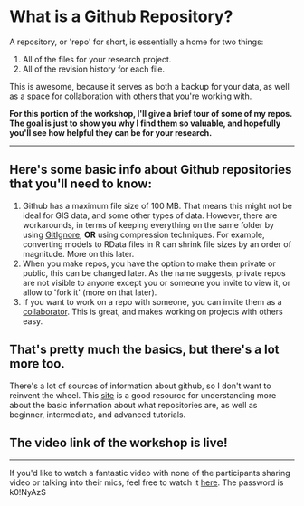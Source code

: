# What is a Github Repository?
A repository, or 'repo' for short, is essentially a home for two things: 
1) All of the files for your research project.
2) All of the revision history for each file.

This is awesome, because it serves as both a backup for your data, as well as a space for collaboration with others that you're working with.

**For this portion of the workshop, I'll give a brief tour of some of my repos. The goal is just to show you why I find them so valuable, and hopefully you'll see how helpful they can be for your research.**

---

## Here's some basic info about Github repositories that you'll need to know: 

1. Github has a maximum file size of 100 MB. That means this might not be ideal for GIS data, and some other types of data. However, there are workarounds, in terms of keeping everything on the same folder by using [GitIgnore](https://caltechlibrary.github.io/git-desktop/05-ignore/), **OR** using compression techniques. For example, converting models to RData files in R can shrink file sizes by an order of magnitude. More on this later.
2. When you make repos, you have the option to make them private or public, this can be changed later. As the name suggests, private repos are not visible to anyone except you or someone you invite to view it, or allow to 'fork it' (more on that later). 
3. If you want to work on a repo with someone, you can invite them as a [collaborator](https://docs.github.com/en/account-and-profile/setting-up-and-managing-your-personal-account-on-github/managing-access-to-your-personal-repositories/inviting-collaborators-to-a-personal-repository). This is great, and makes working on projects with others easy. 

That's pretty much the basics, but there's a lot more too. 
---

There's a lot of sources of information about github, so I don't want to reinvent the wheel. This [site](https://gitkraken.com/learn/git/tutorials/what-is-a-git-repository) is a good resource for understanding more about the basic information about what repositories are, as well as beginner, intermediate, and advanced tutorials. 

## The video link of the workshop is live! 
---

If you'd like to watch a fantastic video with none of the participants sharing video or talking into their mics, feel free to watch it [here](https://nam04.safelinks.protection.outlook.com/?url=https%3A%2F%2Fzoom.us%2Frec%2Fshare%2FYYoeSjlQ8Pp9bqnRVY1vcLcOARW7DWyAaPnBU-rzQ6YeN-aicsHPqB6FrG27PEI.P0CoFEw0zBBZy8i0%3Fiet%3Diue4jKtwPnblZuIYuiqPU2r7T6cNYfZlYgJSgvEg4LE.AG.sUfnswzlc3YZRi9X4qDO5X2XF1LX6d5fmOvECZMSpjNH2Z-bw_E6XhmCXBGhalzMuQlVJkZxCpZM8LXhR8C9v3RCsbWh8obkudt7uwfqQViTsoQGbx_LwFWIaJg90nXzPF9B.z2y-uUH60s_-CXgCtk9akg.jpM-RN7YyEjvSmUc&data=05%7C01%7Cchristopher.cousins%40oregonstate.edu%7C8d4695f843b34f4dda6908db362820fa%7Cce6d05e13c5e4d6287a84c4a2713c113%7C0%7C0%7C638163318201737060%7CUnknown%7CTWFpbGZsb3d8eyJWIjoiMC4wLjAwMDAiLCJQIjoiV2luMzIiLCJBTiI6Ik1haWwiLCJXVCI6Mn0%3D%7C3000%7C%7C%7C&sdata=wuGa%2FANS5PuCjNXLOQGWhUoZrwH7k%2Btui8fTP6WLHFY%3D&reserved=0). The password is k0!NyAzS 
